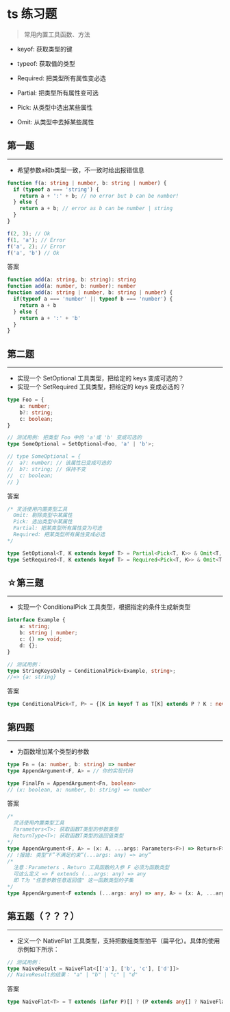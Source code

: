 # ts 练习题

> 常用内置工具函数、方法

  - keyof: 获取类型的键
  - typeof: 获取值的类型
  - Required: 把类型所有属性变必选
  - Partial: 把类型所有属性变可选
  
  - Pick: 从类型中选出某些属性
  - Omit: 从类型中去掉某些属性

## 第一题

---

- 希望参数a和b类型一致，不一致时给出报错信息
```ts
function f(a: string | number, b: string | number) {
  if (typeof a === 'string') {
    return a + ':' + b; // no error but b can be number!
  } else {
    return a + b; // error as b can be number | string
  }
}

f(2, 3); // Ok
f(1, 'a'); // Error
f('a', 2); // Error
f('a', 'b') // Ok
```
答案
```ts
function add(a: string, b: string): string
function add(a: number, b: number): number
function add(a: string | number, b: string | number) {
  if(typeof a === 'number' || typeof b === 'number') {
    return a + b
  } else {
    return a + ':' + 'b'
  }
}
```



## 第二题

---

- 实现一个 SetOptional 工具类型，把给定的 keys 变成可选的？
- 实现一个 SetRequired 工具类型，把给定的 keys 变成必选的？
```ts
type Foo = {
	a: number;
	b?: string;
	c: boolean;
}

// 测试用例: 把类型 Foo 中的 'a'或 'b' 变成可选的
type SomeOptional = SetOptional<Foo, 'a' | 'b'>; 

// type SomeOptional = {
// 	a?: number; // 该属性已变成可选的
// 	b?: string; // 保持不变
// 	c: boolean; 
// }
```
答案
```ts
/* 灵活使用内置类型工具
  Omit: 剔除类型中某属性
  Pick: 选出类型中某属性
  Partial: 把某类型所有属性变为可选
  Required: 把某类型所有属性变成必选
*/

type SetOptional<T, K extends keyof T> = Partial<Pick<T, K>> & Omit<T, K>
type SetRequired<T, K extends keyof T> = Required<Pick<T, K>> & Omit<T, K>
```



## ☆第三题

---

- 实现一个 ConditionalPick 工具类型，根据指定的条件生成新类型
```ts
interface Example {
	a: string;
	b: string | number;
	c: () => void;
	d: {};
}

// 测试用例：
type StringKeysOnly = ConditionalPick<Example, string>;
//=> {a: string}
```
答案
```ts
type ConditionalPick<T, P> = {[K in keyof T as T[K] extends P ? K : never]: T[K]}

```



## 第四题

---

- 为函数增加某个类型的参数
```ts
type Fn = (a: number, b: string) => number
type AppendArgument<F, A> = // 你的实现代码

type FinalFn = AppendArgument<Fn, boolean> 
// (x: boolean, a: number, b: string) => number
```
答案
```ts
/*
  灵活使用内置类型工具
  Parameters<T>: 获取函数T类型的参数类型
  ReturnType<T>: 获取函数T类型的返回值类型
*/
type AppendArgument<F, A> = (x: A, ...args: Parameters<F>) => Return<F>
// !报错: 类型“F”不满足约束“(...args: any) => any”
/*
  注意：Parameters 、Return 工具函数的入参 F 必须为函数类型
  可这么定义 => F extends (...args: any) => any
  即 T为 "任意参数任意返回值" 这一函数类型的子集
*/
type AppendArgument<F extends (...args: any) => any, A> = (x: A, ...arg: Parameters<F>) => ReturnType<F>
```



## 第五题（？？？）

---

- 定义一个 NativeFlat 工具类型，支持把数组类型拍平（扁平化）。具体的使用示例如下所示：
```ts
// 测试用例：
type NaiveResult = NaiveFlat<[['a'], ['b', 'c'], ['d']]>
// NaiveResult的结果： "a" | "b" | "c" | "d"
```
答案
```ts
type NaiveFlat<T> = T extends (infer P)[] ? (P extends any[] ? NaiveFlat<P>: P) : never
```
